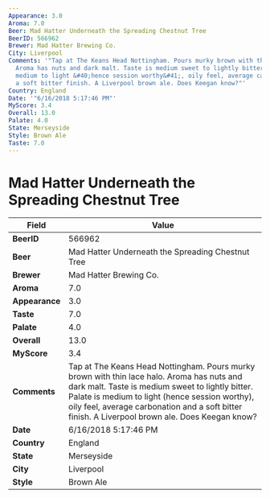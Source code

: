 ```yaml
---
Appearance: 3.0
Aroma: 7.0
Beer: Mad Hatter Underneath the Spreading Chestnut Tree
BeerID: 566962
Brewer: Mad Hatter Brewing Co.
City: Liverpool
Comments: '"Tap at The Keans Head Nottingham. Pours murky brown with thin lace halo.
  Aroma has nuts and dark malt. Taste is medium sweet to lightly bitter. Palate is
  medium to light &#40;hence session worthy&#41;, oily feel, average carbonation and
  a soft bitter finish. A Liverpool brown ale. Does Keegan know?"'
Country: England
Date: '"6/16/2018 5:17:46 PM"'
MyScore: 3.4
Overall: 13.0
Palate: 4.0
State: Merseyside
Style: Brown Ale
Taste: 7.0
---
```


# Mad Hatter Underneath the Spreading Chestnut Tree

| Field         | Value |
|---------------|-------|
| **BeerID** | 566962 |
| **Beer** | Mad Hatter Underneath the Spreading Chestnut Tree |
| **Brewer** | Mad Hatter Brewing Co. |
| **Aroma** | 7.0 |
| **Appearance** | 3.0 |
| **Taste** | 7.0 |
| **Palate** | 4.0 |
| **Overall** | 13.0 |
| **MyScore** | 3.4 |
| **Comments** | Tap at The Keans Head Nottingham. Pours murky brown with thin lace halo. Aroma has nuts and dark malt. Taste is medium sweet to lightly bitter. Palate is medium to light &#40;hence session worthy&#41;, oily feel, average carbonation and a soft bitter finish. A Liverpool brown ale. Does Keegan know? |
| **Date** | 6/16/2018 5:17:46 PM |
| **Country** | England |
| **State** | Merseyside |
| **City** | Liverpool |
| **Style** | Brown Ale |
